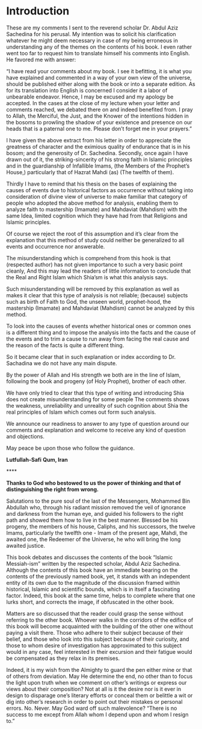 Introduction
============

These are my comments I sent to the reverend scholar Dr. Abdul Aziz
Sachedina for his perusal. My intention was to solicit his clarification
whatever he might deem necessary in case of my being erroneous in
understanding any of the themes on the contents of his book. I even
rather went too far to request him to translate himself his comments
into English. He favored me with answer:

“I have read your comments about my book. I see it befitting, it is what
you have explained and commented in a way of your own view of the
universe, should be published either along with the book or into a
separate edition. As for its translation into English is concerned I
consider it a labor of unbearable endeavor. Hence, I may be excused and
my apology be accepted. In the cases at the close of my lecture when
your letter and comments reached, we debated there on and indeed
benefited from. I pray to Allah, the Merciful, the Just, and the Knower
of the intentions hidden in the bosoms to prowling the shadow of your
existence and presence on our heads that is a paternal one to me. Please
don’t forget me in your prayers.”

I have given the above extract from his letter in order to appreciate
the greatness of character and the eximious quality of endurance that is
in his bosom; and the generosity of Dr. Sachedina. Secondly, once again
I have drawn out of it, the striking-sincerity of his strong faith in
Islamic principles and in the guardianship of Infallible Imams, (the
Members of the Prophet’s House,) particularly that of Hazrat Mahdi (as)
(The twelfth of them).

Thirdly I have to remind that his thesis on the bases of explaining the
causes of events due to historical factors as occurrence without taking
into consideration of divine view of universe to make familiar that
category of people who adopted the above method for analysis, enabling
them to analyze faith to mastership (Imamate) and Mahdaviat (Mahdism)
with the same Idea, limited cognition which they have had from that
Religions and Islamic principles.

Of course we reject the root of this assumption and it’s clear from the
explanation that this method of study could neither be generalized to
all events and occurrence nor answerable.

The misunderstanding which is comprehend from this hook is that
(respected author) has not given importance to such a very basic point
cleanly, And this may lead the readers of little information to conclude
that the Real and Right Islam which Shia’sm is what this analysis says.

Such misunderstanding will be removed by this explanation as well as
makes it clear that this type of analysis is not reliable; (because)
subjects such as birth of Faith to God, the unseen world, prophet-hood,
the mastership (Imamate) and Mahdaviat (Mahdism) cannot be analyzed by
this method.

To look into the causes of events whether historical ones or common ones
is a different thing and to impose the analysis into the facts and the
cause of the events and to trim a cause to run away from facing the real
cause and the reason of the facts is quite a different thing.

So it became clear that in such explanation or index according to Dr.
Sachadina we do not have any main dispute.

By the power of Allah and His strength we both are in the line of Islam,
following the book and progeny (of Holy Prophet), brother of each other.

We have only tried to clear that this type of writing and introducing
Shia does not create misunderstanding for some people The comments shows
the weakness, unreliability and unreality of such cognition about Shia
the real principles of Islam which comes out form such analysis.

We announce our readiness to answer to any type of question around our
comments and explanation and welcome to receive any kind of question and
objections.

May peace be upon those who follow the guidance.

**Lutfullah-Safi**
**Qum, Iran**

\*\*\*\*

**Thanks to God who bestowed to us the power of thinking and that of
distinguishing the right from wrong.**

Salutations to the pure soul of the last of the Messengers, Mohammed Bin
Abdullah who, through his radiant mission removed the veil of ignorance
and darkness from the human eye, and guided his followers to the right
path and showed them how to live in the best manner. Blessed be his
progeny, the members of his house, Caliphs, and his successors, the
twelve Imams, particularly the twelfth one - Imam of the present age,
Mahdi, the awaited one, the Redeemer of the Universe, he who will bring
the long awaited justice.

This book debates and discusses the contents of the book “Islamic
Messiah-ism” written by the respected scholar, Abdul Aziz Sachedina.
Although the contents of this book have an immediate bearing on the
contents of the previously named book, yet, it stands with an
independent entity of its own due to the magnitude of the discussion
framed within historical, Islamic and scientific bounds, which is in
itself a fascinating factor. Indeed, this book at the same time, helps
to complete where that one lurks short, and corrects the image, if
obfuscated in the other book.

Matters are so discussed that the reader could grasp the sense without
referring to the other book. Whoever walks in the corridors of the
edifice of this book will become acquainted with the building of the
other one without paying a visit there. Those who adhere to their
subject because of their belief, and those who look into this subject
because of their curiosity, and those to whom desire of investigation
has approximated to this subject would in any case, feel interested in
their excursion and their fatigue would be compensated as they relax in
its premises.

Indeed, it is my wish from the Almighty to guard the pen either mine or
that of others from deviation. May He determine the end, no other than
to focus the light upon truth when we comment on other’s writings or
express our views about their composition? Not at all is it the desire
nor is it ever in design to disparage one’s literary efforts or conceal
them or belittle a wit or dig into other’s research in order to point
out their mistakes or personal errors. No. Never. May God ward off such
malevolence? “There is no success to me except from Allah whom I depend
upon and whom I resign to.”


